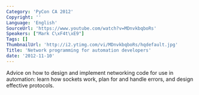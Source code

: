 ```yaml
---
Category: 'PyCon CA 2012'
Copyright: ''
Language: 'English'
SourceUrl: 'https://www.youtube.com/watch?v=MDnvkbqboRs'
Speakers: ["Mark C\xF4t\xE9"]
Tags: []
ThumbnailUrl: 'http://i2.ytimg.com/vi/MDnvkbqboRs/hqdefault.jpg'
Title: 'Network programming for automation developers'
date: '2012-11-10'
---
```

Advice on how to design and implement networking code for use in automation:
learn how sockets work, plan for and handle errors, and design effective
protocols.
